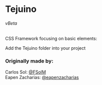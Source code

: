 # Tejuino
###### vBeta
CSS Framework focusing on basic elements:

Add the Tejuino folder into your project

### Originally made by:
Carlos Sol: <a href="https://github.com/FSolM">@FSolM</a><br>
Eapen Zacharias: <a href="https://github.com/eapenzacharias">@eapenzacharias</a>
